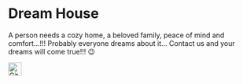 # Dream House

A person needs a cozy home, a beloved family, peace of mind and comfort...!!!
Probably everyone dreams about it...
Contact us and your dreams will come true!!! 😉

<img alt="GitHub commit activity" src="https://img.shields.io/github/commit-activity/y/tamga05/Dream_House?style=flat-square" height="27">
